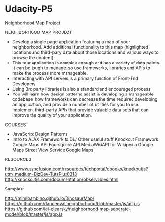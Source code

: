 # Udacity-P5
Neighborhood Map Project

NEIGHBORHOOD MAP PROJECT
- Develop a single page application featuring a map of your neighborhood. Add additional functionality to this map (highlighted locations and third-pary data about those locations and various ways to browse the content).
- This tour application is complex enough and has a variety of data points. It can be tough to manage, so use frameworks, libraries and APIs to make the process more manageable.
- Interacting with API servers is a primary function of Front-End Developers
- Using 3rd party libraries is also a standard and encouraged process
- You will learn how design patterns assist in developing a manageable codebase, how frameworks can decrease the time required developing an application, and provide a number of utilities for you to use. Implement third-party APIs that provide valuable data sets that can improve the quality of your application. 

COURSES
- JavaScript Design Patterns
- Intro to AJAX
Framework to DL/ Other useful stuff
Knockout Framework
Google Maps API
Foursquare API
MediaWikiAPI for Wikipedia
Google Maps Street View Service
Google Maps


RESOURCES:

http://www.syncfusion.com/resources/techportal/ebooks/knockoutjs?utm_medium=BizDev-TutsPlus0313
http://knockoutjs.com/documentation/observables.html


Samples:

http://mimibambino.github.io/DinosaurMap/
https://github.com/danceoval/neighborhood/blob/master/js/app.js
https://github.com/lei-clearsky/neighborhood-map-seperate-model/blob/master/js/app.js
